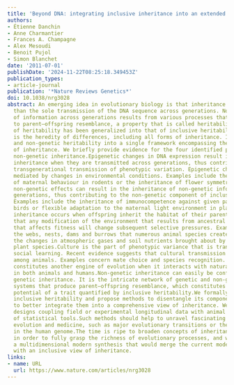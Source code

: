 ```yaml
---
title: 'Beyond DNA: integrating inclusive inheritance into an extended theory of evolution'
authors:
- Étienne Danchin
- Anne Charmantier
- Frances A. Champagne
- Alex Mesoudi
- Benoit Pujol
- Simon Blanchet
date: '2011-07-01'
publishDate: '2024-11-22T08:25:18.349453Z'
publication_types:
- article-journal
publication: '*Nature Reviews Genetics*'
doi: 10.1038/nrg3028
abstract: An emerging idea in evolutionary biology is that inheritance implies more
  than the sole transmission of the DNA sequence across generations. Non-genetic inheritance
  of information across generations results from various processes that contribute
  to parent–offspring resemblance, a property that is called heritability.The concept
  of heritability has been generalized into that of inclusive heritability, which
  is the heredity of differences, including all forms of inheritance. It unifies genetic
  and non-genetic heritability into a single framework encompassing the multiple dimensions
  of inheritance. We briefly provide evidence for the four identified processes of
  non-genetic inheritance.Epigenetic changes in DNA expression result in epigenetic
  inheritance when they are transmitted across generations, thus contributing to the
  transgenerational transmission of phenotypic variation. Epigenetic changes are usually
  mediated by changes in environmental conditions. Examples include the inheritance
  of maternal behaviour in rodents or the inheritance of flower symmetry.Parental
  non-genetic effects can result in the inheritance of non-genetic information across
  generations, thus contributing to the non-genetic component of inclusive heritability.
  Examples include the inheritance of immunocompetence against given parasites in
  birds or flexible adaptation to the maternal light environment in plants.Ecological
  inheritance occurs when offspring inherit the habitat of their parents. This indicates
  that any modification of the environment that results from ancestral activity and
  that affects fitness will change subsequent selective pressures. Examples include
  the webs, nests, dams and burrows that numerous animal species create, but also
  the changes in atmospheric gases and soil nutrients brought about by bacteria and
  plant species.Culture is the part of phenotypic variance that is transmitted through
  social learning. Recent evidence suggests that cultural transmission is widespread
  among animals. Examples concern mate choice and species recognition. Cultural selection
  constitutes another engine of evolution when it interacts with natural selection
  in both animals and humans.Non-genetic inheritance can easily be confounded with
  genetic inheritance. It is the intricate network of genetic and non-genetic inheritance
  systems that produce parent–offspring resemblance, which constitutes the whole evolutionary
  potential of a trait quantified by inclusive heritability.We formally partition
  inclusive heritability and propose methods to disentangle its components in order
  to better integrate them into a comprehensive view of inheritance. We propose specific
  designs coupling field or experimental longitudinal data with animal model types
  of statistical tools.Such methods should help to unravel fascinating enigmas in
  evolution and medicine, such as major evolutionary transitions or the 'missing heritability'
  in the human genome.The time is ripe to broaden concepts of inheritance and heritability
  in order to fully grasp the richness of evolutionary processes, and we call for
  a multidimensional modern synthesis that would merge the current modern synthesis
  with an inclusive view of inheritance.
links:
- name: URL
  url: https://www.nature.com/articles/nrg3028
---
```

